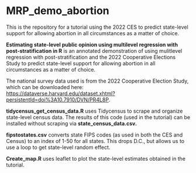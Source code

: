 # MRP_demo_abortion

This is the repository for a tutorial using the 2022 CES to predict state-level support for allowing abortion in all circumstances as a matter of choice.

**Estimating state-level public opinion using multilevel regression with post-stratification in R** is an annotated demonstration of using mulitlevel regression with post-stratification and the 2022 Cooperative Elections Study to predict state-level support for allowing abortion in all circumstances as a matter of choice.

The national survey data used is from the 2022 Cooperative Election Study, which can be downloaded here: https://dataverse.harvard.edu/dataset.xhtml?persistentId=doi%3A10.7910/DVN/PR4L8P.

**tidycensus_get_census_data.R** uses Tidycensus to scrape and organize state-level census data. The results of this code (used in the tutorial) can be installed without scraping via **state_census_data.csv.**

**fipstostates.csv** converts state FIPS codes (as used in both the CES and Census) to an index of 1-50 for all states. This drops D.C., but allows us to use a loop to get state-level random effect.

**Create_map.R** uses leaflet to plot the state-level estimates obtained in the tutorial. 
